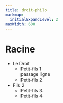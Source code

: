 ```yaml
---
title: droit-philo
markmap:
  initialExpandLevel: 2
maxWidth: 600
---
```

# Racine
- Le Droit <!--fold-->
  - Petit-fils 1 <br> passage ligne
  - Petit-fils 2
- Fils 2
  - Petit-fils 3
  - Petit-fils 4
